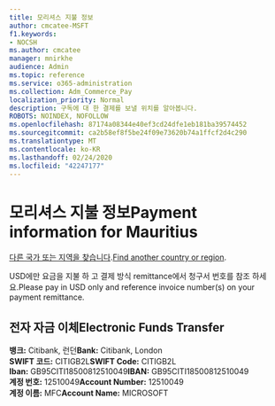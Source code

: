 ```yaml
---
title: 모리셔스 지불 정보
author: cmcatee-MSFT
f1.keywords:
- NOCSH
ms.author: cmcatee
manager: mnirkhe
audience: Admin
ms.topic: reference
ms.service: o365-administration
ms.collection: Adm_Commerce_Pay
localization_priority: Normal
description: 구독에 대 한 결제를 보낼 위치를 알아봅니다.
ROBOTS: NOINDEX, NOFOLLOW
ms.openlocfilehash: 87174a08344e40ef3cd24dfe1eb181ba39574452
ms.sourcegitcommit: ca2b58ef8f5be24f09e73620b74a1ffcf2d4c290
ms.translationtype: MT
ms.contentlocale: ko-KR
ms.lasthandoff: 02/24/2020
ms.locfileid: "42247177"
---
```

# <a name="payment-information-for-mauritius"></a><span data-ttu-id="9b2ae-103">모리셔스 지불 정보</span><span class="sxs-lookup"><span data-stu-id="9b2ae-103">Payment information for Mauritius</span></span>

<span data-ttu-id="9b2ae-104">[다른 국가 또는 지역을 찾습니다](../billing-and-payments/pay-for-your-subscription.md).</span><span class="sxs-lookup"><span data-stu-id="9b2ae-104">[Find another country or region](../billing-and-payments/pay-for-your-subscription.md).</span></span>

<span data-ttu-id="9b2ae-105">USD에만 요금을 지불 하 고 결제 방식 remittance에서 청구서 번호를 참조 하세요.</span><span class="sxs-lookup"><span data-stu-id="9b2ae-105">Please pay in USD only and reference invoice number(s) on your payment remittance.</span></span>

## <a name="electronic-funds-transfer"></a><span data-ttu-id="9b2ae-106">전자 자금 이체</span><span class="sxs-lookup"><span data-stu-id="9b2ae-106">Electronic Funds Transfer</span></span>

<span data-ttu-id="9b2ae-107">**뱅크:** Citibank, 런던</span><span class="sxs-lookup"><span data-stu-id="9b2ae-107">**Bank:** Citibank, London</span></span>  
<span data-ttu-id="9b2ae-108">**SWIFT 코드:** CITIGB2L</span><span class="sxs-lookup"><span data-stu-id="9b2ae-108">**SWIFT Code:** CITIGB2L</span></span>  
<span data-ttu-id="9b2ae-109">**Iban:** GB95CITI18500812510049</span><span class="sxs-lookup"><span data-stu-id="9b2ae-109">**IBAN:** GB95CITI18500812510049</span></span>  
<span data-ttu-id="9b2ae-110">**계정 번호:** 12510049</span><span class="sxs-lookup"><span data-stu-id="9b2ae-110">**Account Number:** 12510049</span></span>  
<span data-ttu-id="9b2ae-111">**계정 이름:** MFC</span><span class="sxs-lookup"><span data-stu-id="9b2ae-111">**Account Name:** MICROSOFT</span></span>  